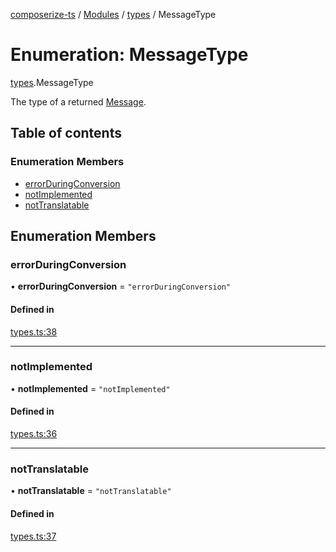 [composerize-ts](../README.md) / [Modules](../modules.md) / [types](../modules/types.md) / MessageType

# Enumeration: MessageType

[types](../modules/types.md).MessageType

The type of a returned [Message](../interfaces/types.Message.md).

## Table of contents

### Enumeration Members

- [errorDuringConversion](types.MessageType.md#errorduringconversion)
- [notImplemented](types.MessageType.md#notimplemented)
- [notTranslatable](types.MessageType.md#nottranslatable)

## Enumeration Members

### errorDuringConversion

• **errorDuringConversion** = ``"errorDuringConversion"``

#### Defined in

[types.ts:38](https://github.com/cgoIT/composerize-ts/blob/e64128b/src/types.ts#L38)

___

### notImplemented

• **notImplemented** = ``"notImplemented"``

#### Defined in

[types.ts:36](https://github.com/cgoIT/composerize-ts/blob/e64128b/src/types.ts#L36)

___

### notTranslatable

• **notTranslatable** = ``"notTranslatable"``

#### Defined in

[types.ts:37](https://github.com/cgoIT/composerize-ts/blob/e64128b/src/types.ts#L37)
